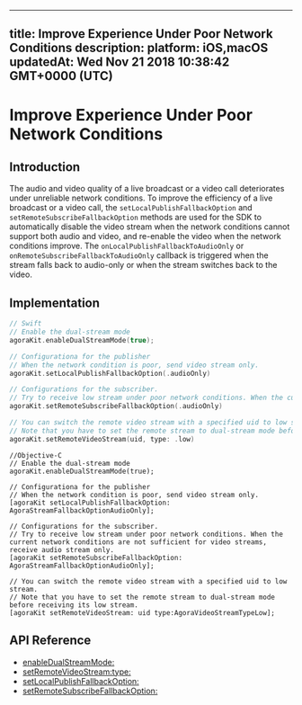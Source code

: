 
---
title: Improve Experience Under Poor Network Conditions
description: 
platform: iOS,macOS
updatedAt: Wed Nov 21 2018 10:38:42 GMT+0000 (UTC)
---
# Improve Experience Under Poor Network Conditions
## Introduction

The audio and video quality of a live broadcast or a video call deteriorates under unreliable network conditions. To improve the efficiency of a live broadcast or a video call, the `setLocalPublishFallbackOption` and `setRemoteSubscribeFallbackOption` methods are used for the SDK to automatically disable the video stream when the network conditions cannot support both audio and video, and re-enable the video when the network conditions improve. The `onLocalPublishFallbackToAudioOnly` or `onRemoteSubscribeFallbackToAudioOnly` callback is triggered when the stream falls back to audio-only or when the stream switches back to the video.

## Implementation


```swift
// Swift
// Enable the dual-stream mode
agoraKit.enableDualStreamMode(true);

// Configurationa for the publisher
// When the network condition is poor, send video stream only. 
agoraKit.setLocalPublishFallbackOption(.audioOnly)

// Configurations for the subscriber.
// Try to receive low stream under poor network conditions. When the current network conditions are not sufficient for video streams, receive audio stream only. 
agoraKit.setRemoteSubscribeFallbackOption(.audioOnly)

// You can switch the remote video stream with a specified uid to low stream. 
// Note that you have to set the remote stream to dual-stream mode before receiving its low stream. 
agoraKit.setRemoteVideoStream(uid, type: .low)
```

```oc
//Objective-C
// Enable the dual-stream mode
agoraKit.enableDualStreamMode(true);

// Configurationa for the publisher
// When the network condition is poor, send video stream only. 
[agoraKit setLocalPublishFallbackOption: AgoraStreamFallbackOptionAudioOnly];

// Configurations for the subscriber.
// Try to receive low stream under poor network conditions. When the current network conditions are not sufficient for video streams, receive audio stream only. 
[agoraKit setRemoteSubscribeFallbackOption: AgoraStreamFallbackOptionAudioOnly];

// You can switch the remote video stream with a specified uid to low stream. 
// Note that you have to set the remote stream to dual-stream mode before receiving its low stream. 
[agoraKit setRemoteVideoStream: uid type:AgoraVideoStreamTypeLow];
```

## API Reference

- [enableDualStreamMode:](https://docs.agora.io/en/Video/API%20Reference/oc/Classes/AgoraRtcEngineKit.html#//api/name/enableDualStreamMode:)
- [setRemoteVideoStream:type:](https://docs.agora.io/en/Video/API%20Reference/oc/Classes/AgoraRtcEngineKit.html#//api/name/setRemoteVideoStream:type:)
- [setLocalPublishFallbackOption:](https://docs.agora.io/en/Video/API%20Reference/oc/Classes/AgoraRtcEngineKit.html#//api/name/setLocalPublishFallbackOption:)
- [setRemoteSubscribeFallbackOption:](https://docs.agora.io/en/Video/API%20Reference/oc/Classes/AgoraRtcEngineKit.html#//api/name/setRemoteSubscribeFallbackOption:)


